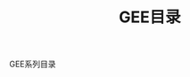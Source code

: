 ﻿---
 title: GEE目录
 date: 
 categories:
 - GEE
 tags:
 - Google Earth Engine
 - Remote sensing
 top: 100
---
GEE系列目录
<!--less-->


